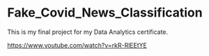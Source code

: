 # Fake_Covid_News_Classification

This is my final project for my Data Analytics certificate.

https://www.youtube.com/watch?v=rkR-RlEEtYE
